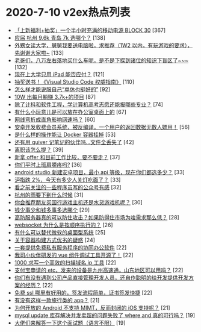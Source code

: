 # 2020-7-10 v2ex热点列表

+ [「上新福利+抽奖」一个半小时充满的移动电源 BLOCK 30](https://www.v2ex.com/t/688850#reply367) [367]
+ [应届 杭州 9.6k 青岛 7k 选哪个？](https://www.v2ex.com/t/688787#reply138) [138]
+ [外甥女读大学，舅舅我要送电脑啦，求推荐（1W2 以内，有玩游戏的要求），先谢谢大家啦~](https://www.v2ex.com/t/688841#reply133) [133]
+ [老哥们，八万左右落地买什么车呢，是不是下探到诸位的知识下盲区了~~~](https://www.v2ex.com/t/688762#reply132) [132]
+ [现在上大学只用 iPad 能否应付？](https://www.v2ex.com/t/688813#reply121) [121]
+ [抽奖送书！《Visual Studio Code 权威指南》](https://www.v2ex.com/t/688735#reply110) [110]
+ [怎么样才能说服自己“单休也挺好的”](https://www.v2ex.com/t/688834#reply92) [92]
+ [10W 出每月躺赚 3.7k+的项目](https://www.v2ex.com/t/688895#reply87) [87]
+ [除了计科和软件工程，学计算机高考志愿还能报哪些专业？](https://www.v2ex.com/t/688760#reply74) [74]
+ [有什么小玩意儿是可以放在办公室桌面上的](https://www.v2ex.com/t/688804#reply67) [67]
+ [网线弯折成直角影响网速吗？](https://www.v2ex.com/t/688740#reply60) [60]
+ [安卓开发收费会员系统，被反编译，一个用户的返回数据无数人嫖用！](https://www.v2ex.com/t/688777#reply56) [56]
+ [是什么样的操作能让 Docker 容器挂掉](https://www.v2ex.com/t/688737#reply53) [53]
+ [还有用 quiver 记笔记的伙伴吗…文件全丢失了](https://www.v2ex.com/t/688794#reply42) [42]
+ [离职该怎么提？](https://www.v2ex.com/t/688750#reply39) [39]
+ [新拿 offer 和目前工作比较，要不要走？](https://www.v2ex.com/t/688746#reply37) [37]
+ [你们平时上班肩膀疼吗?](https://www.v2ex.com/t/688843#reply36) [36]
+ [android studio 新建安卓项目，最小 api 等级，现在你们都选多少？](https://www.v2ex.com/t/688752#reply33) [33]
+ [沪指跌 2%，今天有多少人关灯吃面了？](https://www.v2ex.com/t/688890#reply33) [33]
+ [看之前关注的一些程序员写的公众号有感](https://www.v2ex.com/t/688848#reply32) [32]
+ [杭州的雨要下到什么时候](https://www.v2ex.com/t/688878#reply31) [31]
+ [你会推荐朋友买国行游戏主机还是水货游戏机呢？](https://www.v2ex.com/t/688766#reply30) [30]
+ [钱少事少和钱多事多选哪个](https://www.v2ex.com/t/688769#reply29) [29]
+ [高防服务器真的可以防住攻击？如果防得住市场为啥需求那么低？](https://www.v2ex.com/t/688768#reply28) [28]
+ [websocket 为什么是按顺序执行的？](https://www.v2ex.com/t/688833#reply26) [26]
+ [有什么可以替代微软的桌面型系统](https://www.v2ex.com/t/688933#reply25) [25]
+ [关于容器构建方式优劣的疑惑](https://www.v2ex.com/t/688791#reply24) [24]
+ [一套提供免费私有服务程序的协同办公软件](https://www.v2ex.com/t/688741#reply22) [22]
+ [我司小伙伴研发的 vue 组件调试工具开源了！](https://www.v2ex.com/t/688749#reply22) [22]
+ [1000 求写一个高效的扫描域名 ip 工具](https://www.v2ex.com/t/689006#reply22) [22]
+ [支付宝申请的 etc，发来的设备是九州高速通，山东地区可以用吗？](https://www.v2ex.com/t/688771#reply22) [22]
+ [你们有没有遇到公司产品直接管理开发人员，还自作聪明的给开发提供开发方案的经历？](https://www.v2ex.com/t/688792#reply22) [22]
+ [免费 ssl 哪里有好用的，签发流程简单，证书签发快捷](https://www.v2ex.com/t/688842#reply22) [22]
+ [有没有这样一款旅行类的 app？](https://www.v2ex.com/t/688751#reply21) [21]
+ [为何开放的 Android 不支持 MIMT，反而封闭的 iOS 支持呢？](https://www.v2ex.com/t/688805#reply21) [21]
+ [mysql update 库存解决并发卖超的问题失败了 where and 真的可行吗？](https://www.v2ex.com/t/688947#reply19) [19]
+ [大佬们来解答一下这个面试题（语言不限）](https://www.v2ex.com/t/688786#reply19) [19]
